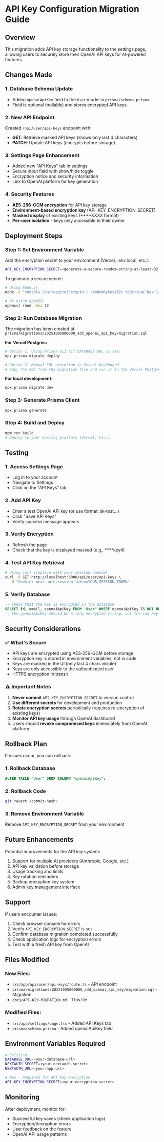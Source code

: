 # API Key Configuration Migration Guide

## Overview
This migration adds API key storage functionality to the settings page, allowing users to securely store their OpenAI API keys for AI-powered features.

## Changes Made

### 1. Database Schema Update
- Added `openaiApiKey` field to the `User` model in `prisma/schema.prisma`
- Field is optional (nullable) and stores encrypted API keys

### 2. New API Endpoint
Created `/api/user/api-keys` endpoint with:
- **GET**: Retrieve masked API keys (shows only last 4 characters)
- **PATCH**: Update API keys (encrypts before storage)

### 3. Settings Page Enhancement
- Added new "API Keys" tab in settings
- Secure input field with show/hide toggle
- Encryption notice and security information
- Link to OpenAI platform for key generation

### 4. Security Features
- **AES-256-GCM encryption** for API key storage
- **Environment-based encryption key** (API_KEY_ENCRYPTION_SECRET)
- **Masked display** of existing keys (****XXXX format)
- **Per-user isolation** - keys only accessible to their owner

## Deployment Steps

### Step 1: Set Environment Variable
Add the encryption secret to your environment (Vercel, .env.local, etc.):

```bash
API_KEY_ENCRYPTION_SECRET=<generate-a-secure-random-string-at-least-32-chars>
```

To generate a secure secret:
```bash
# Using Node.js
node -e "console.log(require('crypto').randomBytes(32).toString('hex'))"

# Or using OpenSSL
openssl rand -hex 32
```

### Step 2: Run Database Migration
The migration has been created at:
`prisma/migrations/20251005000000_add_openai_api_key/migration.sql`

**For Vercel Postgres:**
```bash
# Option 1: Using Prisma CLI (if DATABASE_URL is set)
npx prisma migrate deploy

# Option 2: Manual SQL execution in Vercel Dashboard
# Copy the SQL from the migration file and run it in the Vercel Postgres SQL editor
```

**For local development:**
```bash
npx prisma migrate dev
```

### Step 3: Generate Prisma Client
```bash
npx prisma generate
```

### Step 4: Build and Deploy
```bash
npm run build
# Deploy to your hosting platform (Vercel, etc.)
```

## Testing

### 1. Access Settings Page
- Log in to your account
- Navigate to Settings
- Click on the "API Keys" tab

### 2. Add API Key
- Enter a test OpenAI API key (or use format: sk-test...)
- Click "Save API Keys"
- Verify success message appears

### 3. Verify Encryption
- Refresh the page
- Check that the key is displayed masked (e.g., ****key4)

### 4. Test API Key Retrieval
```bash
# Using curl (replace with your session cookie)
curl -X GET http://localhost:3000/api/user/api-keys \
  -H "Cookie: next-auth.session-token=YOUR_SESSION_TOKEN"
```

### 5. Verify Database
```sql
-- Check that the key is encrypted in the database
SELECT id, email, openaiApiKey FROM "User" WHERE openaiApiKey IS NOT NULL;
-- The openaiApiKey should be a long encrypted string, not the raw key
```

## Security Considerations

### ✅ What's Secure
- API keys are encrypted using AES-256-GCM before storage
- Encryption key is stored in environment variables, not in code
- Keys are masked in the UI (only last 4 chars visible)
- Keys are only accessible to the authenticated user
- HTTPS encryption in transit

### ⚠️ Important Notes
1. **Never commit** `API_KEY_ENCRYPTION_SECRET` to version control
2. **Use different secrets** for development and production
3. **Rotate encryption secrets** periodically (requires re-encryption of existing keys)
4. **Monitor API key usage** through OpenAI dashboard
5. Users should **revoke compromised keys** immediately from OpenAI platform

## Rollback Plan

If issues occur, you can rollback:

### 1. Rollback Database
```sql
ALTER TABLE "User" DROP COLUMN "openaiApiKey";
```

### 2. Rollback Code
```bash
git revert <commit-hash>
```

### 3. Remove Environment Variable
Remove `API_KEY_ENCRYPTION_SECRET` from your environment

## Future Enhancements

Potential improvements for the API key system:
1. Support for multiple AI providers (Anthropic, Google, etc.)
2. API key validation before storage
3. Usage tracking and limits
4. Key rotation reminders
5. Backup encryption key system
6. Admin key management interface

## Support

If users encounter issues:
1. Check browser console for errors
2. Verify `API_KEY_ENCRYPTION_SECRET` is set
3. Confirm database migration completed successfully
4. Check application logs for encryption errors
5. Test with a fresh API key from OpenAI

## Files Modified

### New Files:
- `src/app/api/user/api-keys/route.ts` - API endpoint
- `prisma/migrations/20251005000000_add_openai_api_key/migration.sql` - Migration
- `docs/API-KEY-MIGRATION.md` - This file

### Modified Files:
- `src/app/settings/page.tsx` - Added API Keys tab
- `prisma/schema.prisma` - Added openaiApiKey field

## Environment Variables Required

```bash
# Existing
DATABASE_URL=<your-database-url>
NEXTAUTH_SECRET=<your-nextauth-secret>
NEXTAUTH_URL=<your-app-url>

# New - Required for API key encryption
API_KEY_ENCRYPTION_SECRET=<your-encryption-secret>
```

## Monitoring

After deployment, monitor for:
- Successful key saves (check application logs)
- Encryption/decryption errors
- User feedback on the feature
- OpenAI API usage patterns
